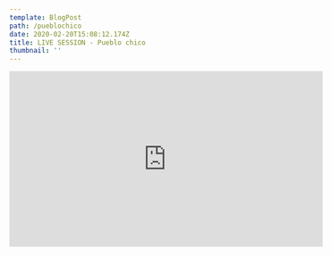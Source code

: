 ```yaml
---
template: BlogPost
path: /pueblochico
date: 2020-02-20T15:08:12.174Z
title: LIVE SESSION - Pueblo chico
thumbnail: ''
---
```

<iframe width="560" height="315" src="https://www.youtube.com/embed/Tn8RU2SWJV8" title="YouTube video player" frameborder="0" allow="accelerometer; autoplay; clipboard-write; encrypted-media; gyroscope; picture-in-picture" allowfullscreen></iframe>
